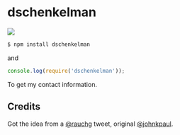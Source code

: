 
# dschenkelman

![](https://cldup.com/-R5w8cavKG.gif)

```bash
$ npm install dschenkelman
```

and

```js
console.log(require('dschenkelman'));
```

To get my contact information.

## Credits
Got the idea from a [@rauchg](https://github.com/rauchg/rauchg) tweet, original [@johnkpaul](https://github.com/johnkpaul/johnkpaul).
